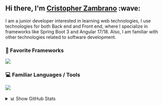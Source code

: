 <h2>Hi there, I'm <a href="#">Cristopher Zambrano</a> :wave:</h2>

I am a junior developer interested in learning web technologies, I use technologies for both Back end and Front end, where I specialize in frameworks like Spring Boot 3 and Angular 17/18. Also, I am familiar with other technologies related to software development.</br>
<h3>🚀 Favorite Frameworks</h3>

<p align="left">
  <a href="https://github.com/CristopherEspe">
    <img src="https://skillicons.dev/icons?i=spring,angular,react" />
  </a>
</p>

<h3>💻 Familiar Languages / Tools</h3>
<div style="display: flex; flex-wrap: wrap; gap: 10px; align-items: center;">
  <img src="https://skillicons.dev/icons?i=java,gradle,ts,js,html,idea,vscode,github,docker,linux&perline=5" />
</div>
</br>
<!--![visitors](https://visitor-badge.glitch.me/badge?page_id=Web_grupo_3)-->

<details>
  <summary>📊 Show GitHub Stats</summary>
  <br />
  <picture>
    <source 
      srcset="https://github-readme-stats.vercel.app/api?username=CristopherEspe&show_icons=true&theme=tokyonight"
      media="(prefers-color-scheme: dark)"
    />
    <source
      srcset="https://github-readme-stats.vercel.app/api?username=CristopherEspe&show_icons=true"
      media="(prefers-color-scheme: light), (prefers-color-scheme: no-preference)"
    />
    <img src="https://github-readme-stats.vercel.app/api?username=CristopherEspe&show_icons=true" />
  </picture>
</details>

